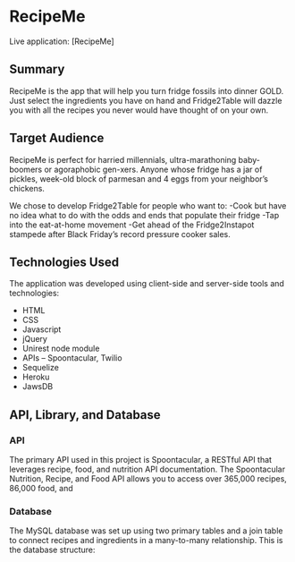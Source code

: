 # RecipeMe

Live application: [RecipeMe]

## Summary

RecipeMe is the app that will help you turn fridge fossils into dinner GOLD. Just select the ingredients you have on hand and Fridge2Table will dazzle you with all the recipes you never would have thought of on your own.

## Target Audience

RecipeMe is perfect for harried millennials, ultra-marathoning baby-boomers or agoraphobic gen-xers. Anyone whose fridge has a jar of pickles, week-old block of parmesan and 4 eggs from your neighbor’s chickens.

We chose to develop Fridge2Table for people who want to:
-Cook but have no idea what to do with the odds and ends that populate their fridge
-Tap into the eat-at-home movement
-Get ahead of the Fridge2Instapot stampede after Black Friday’s record pressure cooker sales.

## Technologies Used

The application was developed using client-side and server-side tools and technologies:

- HTML
- CSS
- Javascript
- jQuery
- Unirest node module
- APIs – Spoontacular, Twilio
- Sequelize
- Heroku
- JawsDB

## API, Library, and Database

### API

The primary API used in this project is Spoontacular, a RESTful API that leverages recipe, food, and nutrition API documentation. The Spoontacular Nutrition, Recipe, and Food API allows you to access over 365,000 recipes, 86,000 food, and

### Database

The MySQL database was set up using two primary tables and a join table to connect recipes and ingredients in a many-to-many relationship. This is the database structure:
